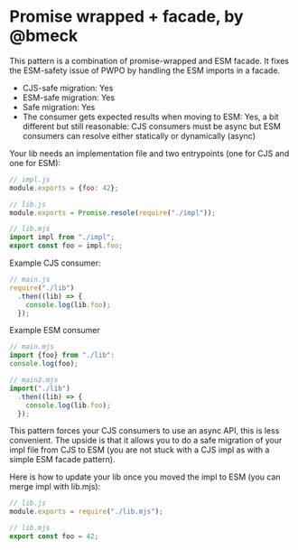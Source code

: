 # Promise wrapped + facade, by @bmeck 

This pattern is a combination of promise-wrapped and ESM facade. It fixes the ESM-safety issue of PWPO by handling the ESM imports in a facade.

- CJS-safe migration: Yes
- ESM-safe migration: Yes
- Safe migration: Yes
- The consumer gets expected results when moving to ESM: Yes, a bit different but still reasonable: CJS consumers must be async but ESM consumers can resolve either statically or dynamically (async)


Your lib needs an implementation file and two entrypoints (one for CJS and one for ESM):
```js
// impl.js
module.exports = {foo: 42};

// lib.js
module.exports = Promise.resole(require("./impl"));

// lib.mjs
import impl from "./impl";
export const foo = impl.foo;
```

Example CJS consumer:
```js
// main.js
require("./lib")
  .then((lib) => {
    console.log(lib.foo);
  });
```

Example ESM consumer
```js
// main.mjs
import {foo} from "./lib": 
console.log(foo);

// main2.mjs
import("./lib")
  .then((lib) => {
    console.log(lib.foo);
  });
```

This pattern forces your CJS consumers to use an async API, this is less convenient.
The upside is that it allows you to do a safe migration of your impl file from CJS to ESM (you are not stuck with a CJS impl as with a simple ESM facade pattern).

Here is how to update your lib once you moved the impl to ESM (you can merge impl with lib.mjs):

```js
// lib.js
module.exports = require("./lib.mjs");

// lib.mjs
export const foo = 42;
```
